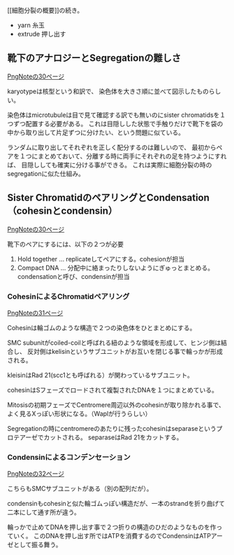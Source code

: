 [[細胞分裂の概要]]の続き。

- yarn 糸玉
- extrude 押し出す


## 靴下のアナロジーとSegregationの難しさ

[PngNoteの30ページ](https://karino2.github.io/ImageGallery/CellBiology706x2.html#lg=1&slide=29)

karyotypeは核型という和訳で、
染色体を大きさ順に並べて図示したものらしい。

染色体はmicrotubuleは目で見て確認する訳でも無いのにsister chromatidsを１つずつ配置する必要がある。
これは目隠しした状態で手触りだけで靴下を袋の中から取り出して片足ずつに分けたい、という問題に似ている。

ランダムに取り出してそれぞれを正しく配分するのは難しいので、
最初からペアを１つにまとめておいて、分離する時に両手にそれぞれの足を持つようにすれば、
目隠ししても確実に分ける事ができる。
これは実際に細胞分裂の時のsegregationに似た仕組み。

## Sister ChromatidのペアリングとCondensation（cohesinとcondensin）

[PngNoteの30ページ](https://karino2.github.io/ImageGallery/CellBiology706x2.html#lg=1&slide=29)

靴下のペアにするには、以下の２つが必要

1. Hold together ... replicateしてペアにする。cohesionが担当
2. Compact DNA ... 分配中に絡まったりしないようにぎゅっとまとめる。condensationと呼び、condensinが担当

### CohesinによるChromatidペアリング

[PngNoteの31ページ](https://karino2.github.io/ImageGallery/CellBiology706x2.html#lg=1&slide=30)

Cohesinは輪ゴムのような構造で２つの染色体をひとまとめにする。

SMC subunitがcoiled-coilと呼ばれる紐のような領域を形成して、ヒンジ側は結合し、
反対側はkelisinというサブユニットがお互いを閉じる事で輪っかが形成される。

kleisinはRad 21(scc1とも呼ばれる）が関わっているサブユニット。

cohesinはSフェーズでロードされて複製されたDNAを１つにまとめている。

Mitosisの初期フェーズでCentromere周辺以外のcohesinが取り除かれる事で、よく見るXっぽい形状になる。（Waplが行うらしい）

Segregationの時にcentromereのあたりに残ったcohesinはseparaseというプロテアーゼでカットされる。
separaseはRad 21をカットする。

### Condensinによるコンデンセーション

[PngNoteの32ページ](https://karino2.github.io/ImageGallery/CellBiology706x2.html#lg=1&slide=31)

こちらもSMCサブユニットがある（別の配列だが）。

condensinもcohesinと似た輪ゴムっぽい構造だが、一本のstrandを折り曲げて二本にして通す所が違う。

輪っかで止めてDNAを押し出す事で２つ折りの構造のひだのようなものを作っていく。
このDNAを押し出す所ではATPを消費するのでCondensinはATPアーゼとして振る舞う。
